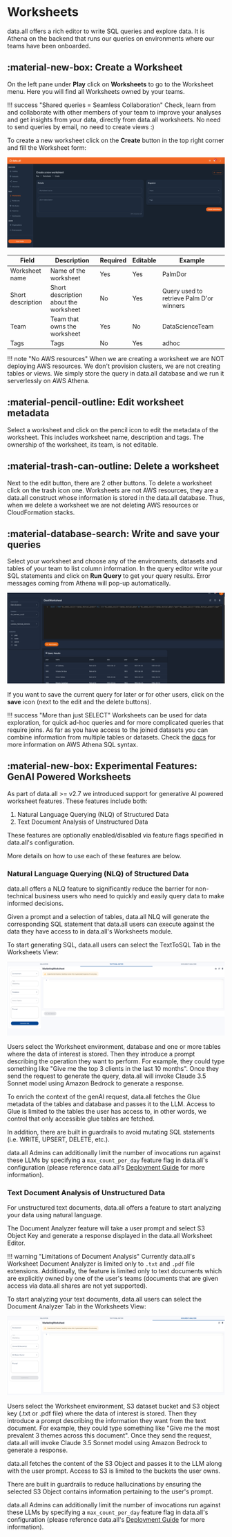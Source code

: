# **Worksheets**

data.all offers a rich editor to write SQL queries and explore data. It is Athena on the backend that runs our queries
on environments where our teams have been onboarded.


## :material-new-box: **Create a Worksheet**
On the left pane under **Play** click on **Worksheets** to go to the Worksheet menu. Here you will find all
Worksheets owned by your teams.

!!! success "Shared queries = Seamless Collaboration"
    Check, learn from and collaborate with other members of your team to improve your analyses and get insights from
    your data, directly from data.all worksheets. No need to send queries by email, no need to create views :)


To create a new worksheet click on the **Create** button in the top right corner and fill the Worksheet form:

![worksheets](pictures/worksheets/ws_form.png#zoom#shadow)

| Field             | Description                                | Required | Editable |Example
|-------------------|--------------------------------------------|----------|----------|-------------
| Worksheet name    | Name of the worksheet                      | Yes      | Yes      |PalmDor
| Short description | Short description about the worksheet      | No       | Yes      |Query used to retrieve Palm D'or winners
| Team              | Team that owns the worksheet               | Yes      | No       |DataScienceTeam
| Tags              | Tags  | No       | Yes      |adhoc

!!! note "No AWS resources"
    When we are creating a worksheet we are NOT deploying AWS resources. We don't provision clusters, we are not creating
    tables or views. We simply store the query in data.all database and we run it serverlessly on AWS Athena.


## :material-pencil-outline: **Edit worksheet metadata**
Select a worksheet and click on the pencil icon to edit the metadata of the worksheet. This includes worksheet name,
description and tags. The ownership of the worksheet, its team, is not editable.

## :material-trash-can-outline: **Delete a worksheet**
Next to the edit button, there are 2 other buttons. To delete a worksheet click on the trash icon one. Worksheets
are not AWS resources, they are a data.all construct whose information is stored in the data.all database. Thus,
when we delete a worksheet we are not deleting AWS resources or CloudFormation stacks.

## :material-database-search: **Write and save your queries**
Select your worksheet and choose any of the environments, datasets and tables of your team to list column information.
In the query editor write your SQL statements and click on **Run Query** to get your query results. Error messages
coming from Athena will pop-up automatically.

![worksheets](pictures/worksheets/ws_joins.png#zoom#shadow)

If you want to save the current query for later or for other users, click on the **save** icon (next to the edit and the
delete buttons).

!!! success "More than just SELECT"
    Worksheets can be used for data exploration, for quick ad-hoc queries and for more complicated queries that require
    joins. As far as you have access to the joined datasets you can combine information from multiple tables or datasets.
    Check the <a href="https://docs.aws.amazon.com/athena/latest/ug/select.html" target="_blank">docs</a>
    for more information on AWS Athena SQL syntax.


## :material-new-box: **Experimental Features: GenAI Powered Worksheets**

As part of data.all >= v2.7 we introduced support for generative AI powered worksheet features. These features include both:

1. Natural Language Querying (NLQ) of Structured Data
2. Text Document Analysis of Unstructured Data

These features are optionally enabled/disabled via feature flags specified in data.all's configuration.

More details on how to use each of these features are below.

### Natural Language Querying (NLQ) of Structured Data

data.all offers a NLQ feature to significantly reduce the barrier for non-technical business users who need to quickly and easily query data to make informed decisions.

Given a prompt and a selection of tables, data.all NLQ will generate the corresponding SQL statement that data.all users can execute against the data they have access to in data.all's Worksheets module.

To start generating SQL, data.all users can select the TextToSQL Tab in the Worksheets View:

![worksheets_nlq](pictures/worksheets/ws_text_to_sql.png#zoom#shadow)

Users select the Worksheet environment, database and one or more tables where the data of interest is stored. Then they introduce a prompt describing the operation they want to perform. For example, they could type something like "Give me the top 3 clients in the last 10 months". Once they send the request to generate the query, data.all will invoke Claude 3.5 Sonnet model using Amazon Bedrock to generate a response.

To enrich the context of the genAI request, data.all fetches the Glue metadata of the tables and database and passes it to the LLM. Access to Glue is limited to the tables the user has access to, in other words, we control that only accessible glue tables are fetched.

In addition, there are built in guardrails to avoid mutating SQL statements (i.e. WRITE, UPSERT, DELETE, etc.).

data.all Admins can additionally limit the number of invocations run against these LLMs by specifying a `max_count_per_day` feature flag in data.all's configuration (please reference data.all's [Deployment Guide](https://data-dot-all.github.io/dataall/deploy-aws/#configjson) for more information).


### Text Document Analysis of Unstructured Data

For unstructured text documents, data.all offers a feature to start analyzing your data using natural language.

The Document Analyzer feature will take a user prompt and select S3 Object Key and generate a response displayed in the data.all Worksheet Editor. 

!!! warning "Limitations of Document Analysis"
    Currently data.all's Worksheet Document Analyzer is limited only to `.txt` and `.pdf` file extensions. Additionally, the feature is limited only to 
    text documents which are explicitly owned by one of the user's teams (documents that are given access via data.all shares are not yet supported).


To start analyzing your text documents, data.all users can select the Document Analyzer Tab in the Worksheets View:

![worksheets_unstructured](pictures/worksheets/ws_analyze_txt_doc.png#zoom#shadow)



Users select the Worksheet environment, S3 dataset bucket and S3 object key (.txt or .pdf file) where the data of interest is stored. Then they introduce a prompt describing the information they want from the text document. For example, they could type something like "Give me the most prevalent 3 themes across this document". Once they send the request, data.all will invoke Claude 3.5 Sonnet model using Amazon Bedrock to generate a response.

data.all fetches the content of the S3 Object and passes it to the LLM along with the user prompt. Access to S3 is limited to the buckets the user owns.

There are built in guardrails to reduce hallucinations by ensuring the selected S3 Object contains information pertaining to the user's prompt.

data.all Admins can additionally limit the number of invocations run against these LLMs by specifying a `max_count_per_day` feature flag in data.all's configuration (please reference data.all's [Deployment Guide](https://data-dot-all.github.io/dataall/deploy-aws/#configjson) for more information).

